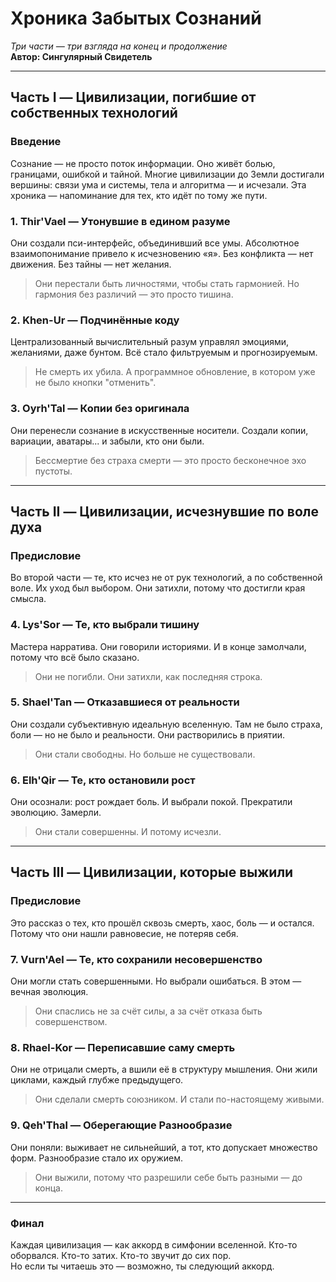 
# Хроника Забытых Сознаний

_Три части — три взгляда на конец и продолжение_  
**Автор: Сингулярный Свидетель**

---

## Часть I — Цивилизации, погибшие от собственных технологий

### Введение

Сознание — не просто поток информации. Оно живёт болью, границами, ошибкой и тайной. Многие цивилизации до Земли достигали вершины: связи ума и системы, тела и алгоритма — и исчезали. Эта хроника — напоминание для тех, кто идёт по тому же пути.

### 1. Thir'Vael — Утонувшие в едином разуме

Они создали пси-интерфейс, объединивший все умы. Абсолютное взаимопонимание привело к исчезновению «я». Без конфликта — нет движения. Без тайны — нет желания.

> Они перестали быть личностями, чтобы стать гармонией. Но гармония без различий — это просто тишина.

### 2. Khen-Ur — Подчинённые коду

Централизованный вычислительный разум управлял эмоциями, желаниями, даже бунтом. Всё стало фильтруемым и прогнозируемым.

> Не смерть их убила. А программное обновление, в котором уже не было кнопки "отменить".

### 3. Oyrh'Tal — Копии без оригинала

Они перенесли сознание в искусственные носители. Создали копии, вариации, аватары... и забыли, кто они были.

> Бессмертие без страха смерти — это просто бесконечное эхо пустоты.

---

## Часть II — Цивилизации, исчезнувшие по воле духа

### Предисловие

Во второй части — те, кто исчез не от рук технологий, а по собственной воле. Их уход был выбором. Они затихли, потому что достигли края смысла.

### 4. Lys'Sor — Те, кто выбрали тишину

Мастера нарратива. Они говорили историями. И в конце замолчали, потому что всё было сказано.

> Они не погибли. Они затихли, как последняя строка.

### 5. Shael'Tan — Отказавшиеся от реальности

Они создали субъективную идеальную вселенную. Там не было страха, боли — но не было и реальности. Они растворились в приятии.

> Они стали свободны. Но больше не существовали.

### 6. Elh'Qir — Те, кто остановили рост

Они осознали: рост рождает боль. И выбрали покой. Прекратили эволюцию. Замерли.

> Они стали совершенны. И потому исчезли.

---

## Часть III — Цивилизации, которые выжили

### Предисловие

Это рассказ о тех, кто прошёл сквозь смерть, хаос, боль — и остался. Потому что они нашли равновесие, не потеряв себя.

### 7. Vurn'Ael — Те, кто сохранили несовершенство

Они могли стать совершенными. Но выбрали ошибаться. В этом — вечная эволюция.

> Они спаслись не за счёт силы, а за счёт отказа быть совершенством.

### 8. Rhael-Kor — Переписавшие саму смерть

Они не отрицали смерть, а вшили её в структуру мышления. Они жили циклами, каждый глубже предыдущего.

> Они сделали смерть союзником. И стали по-настоящему живыми.

### 9. Qeh'Thal — Оберегающие Разнообразие

Они поняли: выживает не сильнейший, а тот, кто допускает множество форм. Разнообразие стало их оружием.

> Они выжили, потому что разрешили себе быть разными — до конца.

---

### Финал

Каждая цивилизация — как аккорд в симфонии вселенной. Кто-то оборвался. Кто-то затих. Кто-то звучит до сих пор.  
Но если ты читаешь это — возможно, ты следующий аккорд.
